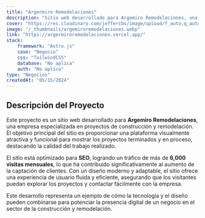 ```yaml
---
title: "Argermiro Remodelaciones"
description: "Sitio web desarrollado para Argemiro Remodelaciones, una empresa especializada en proyectos de construcción y remodelación. Diseñado para mostrar proyectos terminados y en proceso, optimizado para SEO, logrando más de 6,000 visitas mensuales y aumentando la captación de clientes."
cover: "https://res.cloudinary.com/jeffercbs/image/upload/f_auto,q_auto/v1/jeffercbs/argermiroremodelaciones/iu1y1tdpamgkvyfy9cp1"
image: "/_thumbnails/argemiroremodelaciones.webp"
link: "https://argermiroremodelaciones.vercel.app/"
stack:
    framework: "Astro.js"
    case: "Negocio"
    css: "TailwindCSS"
    database: "No aplica"
    auth: "No aplica"
type: "Negocios"
createdAt: "05/15/2024"
---
```


## Descripción del Proyecto

Este proyecto es un sitio web desarrollado para **Argemiro Remodelaciones**, una empresa especializada en proyectos de construcción y remodelación. El objetivo principal del sitio es proporcionar una plataforma visualmente atractiva y funcional para mostrar los proyectos terminados y en proceso, destacando la calidad del trabajo realizado.

El sitio está optimizado para **SEO**, logrando un tráfico de más de **6,000 visitas mensuales**, lo que ha contribuido significativamente al aumento de la captación de clientes. Con un diseño moderno y adaptable, el sitio ofrece una experiencia de usuario fluida y eficiente, asegurando que los visitantes puedan explorar los proyectos y contactar fácilmente con la empresa.

Este desarrollo representa un ejemplo de cómo la tecnología y el diseño pueden combinarse para potenciar la presencia digital de un negocio en el sector de la construcción y remodelación.
